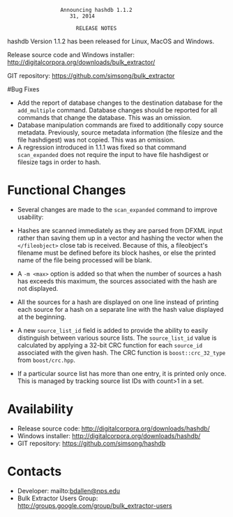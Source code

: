                      Announcing hashdb 1.1.2
                        31, 2014

                          RELEASE NOTES

hashdb Version 1.1.2 has been released for Linux, MacOS and Windows.

Release source code and Windows installer: http://digitalcorpora.org/downloads/bulk_extractor/

GIT repository: https://github.com/simsong/bulk_extractor

#Bug Fixes

* Add the report of database changes to the destination database for the `add_multiple` command.  Database changes should be reported for all commands that change the database.  This was an omission.
* Database manipulation commands are fixed to additionally copy source metadata.  Previously, source metadata information (the filesize and the file hashdigest) was not copied.  This was an omission.
* A regression introduced in 1.1.1 was fixed so that command `scan_expanded` does not require the input to have file hashdigest or filesize tags in order to hash.

# Functional Changes
* Several changes are made to the `scan_expanded` command to improve usability:

 * Hashes are scanned immediately as they are parsed from DFXML input rather than saving them up in a vector and hashing the vector when the `</fileobject>` close tab is received.  Because of this, a fileobject's filename must be defined before its block hashes, or else the printed name of the file being processed will be blank.
 * A `-m <max>` option is added so that when the number of sources a hash has exceeds this maximum, the sources associated with the hash are not displayed.
 * All the sources for a hash are displayed on one line instead of printing each source for a hash on a separate line with the hash value displayed at the beginning.
 * A new `source_list_id` field is added to provide the ability to easily distinguish between various source lists.  The `source_list_id` value is calculated by applying a 32-bit CRC function for each `source_id` associated with the given hash.  The CRC function is `boost::crc_32_type` from `boost/crc.hpp`.
 * If a particular source list has more than one entry, it is printed only once.  This is managed by tracking source list IDs with count>1 in a set.

Availability
============
* Release source code: http://digitalcorpora.org/downloads/hashdb/
* Windows installer: http://digitalcorpora.org/downloads/hashdb/
* GIT repository: https://github.com/simsong/hashdb

Contacts
========
* Developer: mailto:bdallen@nps.edu
* Bulk Extractor Users Group: http://groups.google.com/group/bulk_extractor-users 

